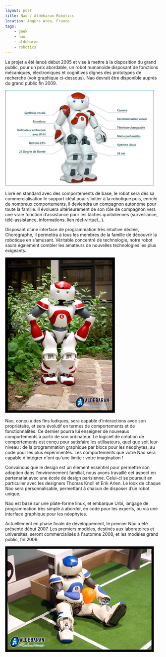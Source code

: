 ```yaml
---
layout: post
title: Nao / Aldebaran Robotics
location: Angers Area, France
tags:
    - geek
    - nao
    - aldebaran
    - robotics
---
```


Le projet a été lancé début 2005 et vise à mettre à la disposition du grand public, pour un prix abordable, un robot humanoïde disposant de fonctions mécaniques, électroniques et cognitives dignes des prototypes de recherche (voir graphique ci-dessous). Nao devrait être disponible auprès du grand public fin 2009.  


<img src="/assets/images/blog/Robotics/AldebaranRobotics_01.jpg" alt="" />  


Livré en standard avec des comportements de base, le robot sera dés sa commercialisation le support idéal pour s’initier à la robotique puis, enrichi de nombreux comportements, il deviendra un compagnon autonome pour toute la famille. Il évoluera ultérieurement de son rôle de compagnon vers une vraie fonction d’assistance pour les tâches quotidiennes (surveillance, télé-assistance, informations, lien réel-virtuel…).  


Disposant d’une interface de programmation très intuitive dédiée, Choregraphe, il permettra à tous les membres de la famille de découvrir la robotique en s’amusant. Véritable concentré de technologie, notre robot saura également combler les amateurs de nouvelles technologies les plus exigeants.  


<img src="/assets/images/blog/Robotics/AldebaranRobotics_03.jpg" alt="" />  


Nao, conçu à des fins ludiques, sera capable d’interactions avec son propriétaire, et sera évolutif en termes de comportements et de fonctionnalités. Ce dernier pourra lui enseigner de nouveaux comportements à partir de son ordinateur. Le logiciel de création de comportements est conçu pour satisfaire les utilisateurs, quel que soit leur niveau : de la programmation graphique par blocs pour les néophytes, au code pour les plus expérimentés. Les comportements que votre Nao sera capable d'intégrer n'ont qu'une limite : votre imagination !  


Convaincus que le design est un élément essentiel pour permettre son adoption dans l’environnement familial, nous avons travaillé cet aspect en partenariat avec une école de design parisienne. Celui-ci se poursuit en particulier avec les designers Thomas Knoll et Erik Arlen. Le look de chaque Nao sera personnalisable, permettant à chacun de disposer d’un robot unique.  


Nao est basé sur une plate-forme linux, et embarque Urbi, langage de programmation très simple à aborder, en code pour les experts, ou via une interface graphique pour les néophytes.  


Actuellement en phase finale de développement, le premier Nao a été présenté début 2007. Les premiers modèles, destinés aux laboratoires et universités, seront commercialisés à l'automne 2008, et les modèles grand public, fin 2009.  


<img src="/assets/images/blog/Robotics/AldebaranRobotics_02.jpg" alt="" />
